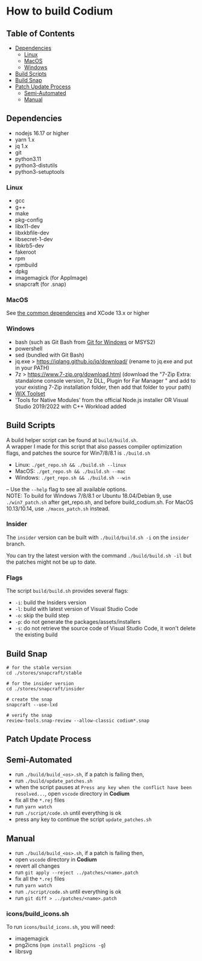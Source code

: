 # How to build Codium

## Table of Contents

- [Dependencies](#dependencies)
  - [Linux](#dependencies-linux)
  - [MacOS](#dependencies-macos)
  - [Windows](#dependencies-windows)
- [Build Scripts](#build-scripts)
- [Build Snap](#build-snap)
- [Patch Update Process](#patch-update-process)
  - [Semi-Automated](#patch-update-process-semiauto)
  - [Manual](#patch-update-process-manual)

## <a id="dependencies"></a>Dependencies

- nodejs 16.17 or higher
- yarn 1.x
- jq 1.x
- git
- python3.11
- python3-distutils
- python3-setuptools

### <a id="dependencies-linux"></a>Linux

- gcc
- g++
- make
- pkg-config
- libx11-dev
- libxkbfile-dev
- libsecret-1-dev
- libkrb5-dev
- fakeroot
- rpm
- rpmbuild
- dpkg
- imagemagick (for AppImage)
- snapcraft (for .snap)

### <a id="dependencies-macos"></a>MacOS

See [the common dependencies](#dependencies) and XCode 13.x or higher

### <a id="dependencies-windows"></a>Windows

- bash (such as Git Bash from [Git for Windows](https://gitforwindows.org/) or MSYS2)
- powershell
- sed (bundled with Git Bash)
- jq.exe > https://jqlang.github.io/jq/download/ (rename to jq.exe and put in your PATH)
- 7z > https://www.7-zip.org/download.html (download the "7-Zip Extra: standalone console version, 7z DLL, Plugin for Far Manager
" and add to your existing 7-Zip installation folder, then add that folder to your path)
- [WiX Toolset](http://wixtoolset.org/releases/)
- 'Tools for Native Modules' from the official Node.js installer OR Visual Studio 2019/2022 with C++ Workload added

## <a id="build-scripts"></a>Build Scripts

A build helper script can be found at `build/build.sh`.  
A wrapper I made for this script that also passes compiler optimization flags, and patches the source for Win7/8/8.1 is `./build.sh`

- Linux: `./get_repo.sh && ./build.sh --linux`
- MacOS: `./get_repo.sh && ./build.sh --mac`
- Windows: `./get_repo.sh && ./build.sh --win`

 &ndash; Use the `--help` flag to see all available options.  
NOTE: To build for Windows 7/8/8.1 or Ubuntu 18.04/Debian 9, use `./win7_patch.sh` after get_repo.sh, and before build_codium.sh. For MacOS 10.13/10.14, use `./macos_patch.sh` instead.

### Insider

The `insider` version can be built with `./build/build.sh -i` on the `insider` branch.

You can try the latest version with the command `./build/build.sh -il` but the patches might not be up to date.

### Flags

The script `build/build.sh` provides several flags:

- `-i`: build the Insiders version
- `-l`: build with latest version of Visual Studio Code
- `-o`: skip the build step
- `-p`: do not generate the packages/assets/installers
- `-s`: do not retrieve the source code of Visual Studio Code, it won't delete the existing build

## <a id="build-snap"></a>Build Snap

```
# for the stable version
cd ./stores/snapcraft/stable

# for the insider version
cd ./stores/snapcraft/insider

# create the snap
snapcraft --use-lxd

# verify the snap
review-tools.snap-review --allow-classic codium*.snap
```

## <a id="patch-update-process"></a>Patch Update Process

## <a id="patch-update-process-semiauto"></a>Semi-Automated

- run `./build/build_<os>.sh`, if a patch is failing then,
- run `./build/update_patches.sh`
- when the script pauses at `Press any key when the conflict have been resolved...`, open `vscode` directory in **Codium**
- fix all the `*.rej` files
- run `yarn watch`
- run `./script/code.sh` until everything is ok
- press any key to continue the script `update_patches.sh`

## <a id="patch-update-process-manual"></a>Manual

- run `./build/build_<os>.sh`, if a patch is failing then,
- open `vscode` directory in **Codium**
- revert all changes
- run `git apply --reject ../patches/<name>.patch`
- fix all the `*.rej` files
- run `yarn watch`
- run `./script/code.sh` until everything is ok
- run `git diff > ../patches/<name>.patch`

### <a id="icons"></a>icons/build_icons.sh

To run `icons/build_icons.sh`, you will need:

- imagemagick
- png2icns (`npm install png2icns -g`)
- librsvg
